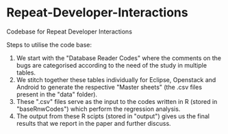 # Repeat-Developer-Interactions
Codebase for Repeat Developer Interactions

Steps to utilise the code base:

1. We start with the "Database Reader Codes" where the comments on the bugs are categorised according to the need of the study in multiple tables.
2. We stitch together these tables individually for Eclipse, Openstack and Android to generate the respective "Master sheets" (the .csv files present in the "data" folder).
3. These ".csv" files serve as the input to the codes written in R (stored in "baseRnwCodes") which perform the regression analysis.
4. The output from these R scipts (stored in "output") gives us the final results that we report in the paper and further discuss.
